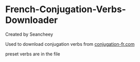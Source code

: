 # French-Conjugation-Verbs-Downloader
Created by Seancheey

Used to download conjugation verbs from [conjugation-fr.com](http://www.conjugation-fr.com)

preset verbs are in the file
